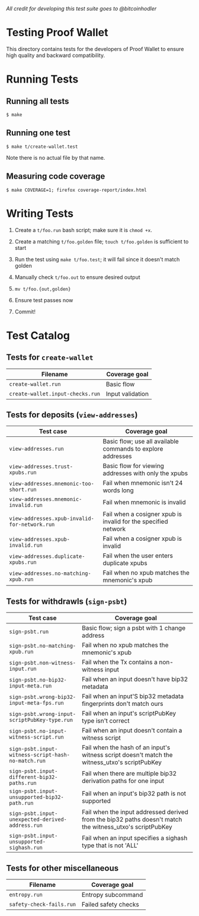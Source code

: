 _All credit for developing this test suite goes to @bitcoinhodler_
# Testing Proof Wallet

This directory contains tests for the developers of Proof Wallet to
ensure high quality and backward compatibility.

# Running Tests

## Running all tests
```
$ make
```

## Running one test
```
$ make t/create-wallet.test
```
Note there is no actual file by that name.

## Measuring code coverage
```
$ make COVERAGE=1; firefox coverage-report/index.html
```

# Writing Tests

1. Create a `t/foo.run` bash script; make sure it is `chmod +x`.

2. Create a matching `t/foo.golden` file; `touch t/foo.golden` is
   sufficient to start

3. Run the test using `make t/foo.test`; it will fail since it doesn't
   match golden

4. Manually check `t/foo.out` to ensure desired output

5. `mv t/foo.{out,golden}`

6. Ensure test passes now

7. Commit!


# Test Catalog

## Tests for `create-wallet`

| Filename | Coverage goal |
| -------- | ------------- |
| `create-wallet.run` | Basic flow |
| `create-wallet.input-checks.run` | Input validation |

## Tests for deposits (`view-addresses`)
| Test case                 | Coverage goal |
| --------------------------|  ------------- |
| `view-addresses.run`        | Basic flow; use all available commands to explore addresses |
| `view-addresses.trust-xpubs.run`        | Basic flow for viewing addresses with only the xpubs |
| `view-addresses.mnemonic-too-short.run`        | Fail when mnemonic isn't 24 words long |
| `view-addresses.mnemonic-invalid.run`        | Fail when mnemonic is invalid |
| `view-addresses.xpub-invalid-for-network.run`        | Fail when a cosigner xpub is invalid for the specified network |
| `view-addresses.xpub-invalid.run`        | Fail when a cosigner xpub is invalid |
| `view-addresses.duplicate-xpubs.run`        | Fail when the user enters duplicate xpubs |
| `view-addresses.no-matching-xpub.run`        | Fail when no xpub matches the mnemonic's xpub |

## Tests for withdrawls (`sign-psbt`)

| Test case                 | Coverage goal |
| --------------------------| ------------- |
| `sign-psbt.run`        | Basic flow; sign a psbt with 1 change address |
| `sign-psbt.no-matching-xpub.run`        | Fail when no xpub matches the mnemonic's xpub |
| `sign-psbt.non-witness-input.run`        | Fail when the Tx contains a non-witness input |
| `sign-psbt.no-bip32-input-meta.run`        | Fail when an input doesn't have bip32 metadata |
| `sign-psbt.wrong-bip32-input-meta-fps.run`        | Fail when an input'S bip32 metadata fingerprints don't match ours |
| `sign-psbt.wrong-input-scriptPubKey-type.run`        | Fail when an input's scriptPubKey type isn't correct |
| `sign-psbt.no-input-witness-script.run`        | Fail when an input doesn't contain a witness script |
| `sign-psbt.input-witness-script-hash-no-match.run`        | Fail when the hash of an input's witness script doesn't match the witness_utxo's scriptPubKey |
| `sign-psbt.input-different-bip32-paths.run`        | Fail when there are multiple bip32 derivation paths for one input |
| `sign-psbt.input-unsupported-bip32-path.run`        | Fail when an input's bip32 path is not supported  |
| `sign-psbt.input-unexpected-derived-address.run`        | Fail when the input addressed derived from the bip32 paths doesn't match the witness_utxo's scriptPubKey |
| `sign-psbt.input-unsupported-sighash.run`        | Fail when an input specifies a sighash type that is not 'ALL' |

## Tests for other miscellaneous

| Filename | Coverage goal |
| -------- | ------------- |
| `entropy.run` | Entropy subcommand |
| `safety-check-fails.run` | Failed safety checks |
